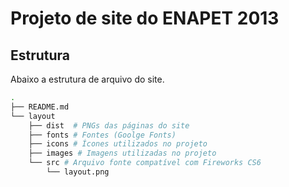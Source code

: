 # Projeto de site do ENAPET 2013

## Estrutura

Abaixo a estrutura de arquivo do site.

```sh
.
├── README.md
└── layout
    ├── dist  # PNGs das páginas do site
    ├── fonts # Fontes (Goolge Fonts)
    ├── icons # Ícones utilizados no projeto
    ├── images # Imagens utilizadas no projeto
    └── src # Arquivo fonte compatível com Fireworks CS6
        └── layout.png
```
